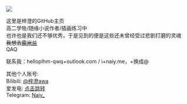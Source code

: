 <a href="#">
<img src="https://github-readme-stats-neon-psi-82.vercel.app/api?username=helloplhm-qwq&show_icons=true&hide_border=true&icon_color=586069&title_color=a0a9af">
</a>  

这里是梓澄的GitHub主页  
高二学牲/随缘小说作者/插画练习中  
也许也是我们还不够优秀，于是见到的便是这些还未曾经受过悲剧打磨的灵魂  
~~我想去[露米兰](https://book.sfacg.com/Novel/703434)~~  
QAQ  

联系我：helloplhm-qwq+outlook.com / i+naiy.me，+换成@  

其他个人账号:  
Bilibili: [@梓澄awa](https://space.bilibili.com/2051658972)  
爱发电: [点击跳转](http://afdian.net/a/zcmonety_qwq)  
Telegram: [Naiy_](https://t.me/naiy_awa)
<!---
helloplhm-qwq/helloplhm-qwq is a ✨ special ✨ repository because its `README.md` (this file) appears on your GitHub profile.
You can click the Preview link to take a look at your changes.
--->

